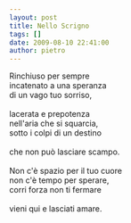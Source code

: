 ```yaml
---
layout: post
title: Nello Scrigno
tags: []
date: 2009-08-10 22:41:00
author: pietro
---
```

Rinchiuso per sempre<br/>incatenato a una speranza<br/>di un vago tuo sorriso,<br/><br/>lacerata e prepotenza<br/>nell'aria che si squarcia,<br/>sotto i colpi di un destino<br/><br/>che non può lasciare scampo.<br/><br/>Non c'è spazio per il tuo cuore<br/>non c'è tempo per sperare,<br/>corri forza non ti fermare<br/><br/>vieni qui e lasciati amare.
